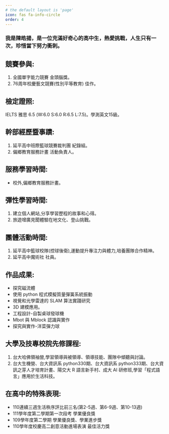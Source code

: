```yaml
---
# the default layout is 'page'
icon: fas fa-info-circle
order: 4
---
```


### 我是陳皓揚，是一位充滿好奇心的高中生，熱愛挑戰，人生只有一次，珍惜當下努力衝刺。

## 競賽參與:
1. 全國單字能力競賽 金頭腦獎。
2. 76周年校慶藝文競賽(性別平等教育) 佳作。

## 檢定證照:
IELTS 雅思 6.5 (W:6.0 S:6.0 R:6.5 L:7.5)。學測英文15級。

## 幹部經歷暨事蹟:
1. 延平高中班際籃球競賽裁判團 紀錄組。
2. 偏鄉教育服務計畫 活動負責人。

## 服務學習時間:
- 校外,偏鄉教育服務計畫。

## 彈性學習時間:
1. 建立個人網站,分享學習歷程的故事和心得。
2. 旅遊增廣見聞體驗在地文化、登山挑戰。

## 團體活動時間:
1. 延平高中籃球校隊(控球後衛),運動提升專注力與體力,培養團隊合作精神。
2. 延平高中魔術社 社員。

## 作品成果:
- 探究磁流體
- 使用 python 程式模擬質量彈簧系統振動
- 視覺和光學雷達的 SLAM 算法實踐研究
- 3D 建模應用。
- 工程設計-自製桌球發球機
- Mbot 與 Mblock 認識與實作
- 探究與實作-洋菜彈力球

## 大學及技專校院先修課程:
1. 台大哈佛領袖營,學習領導與被領導、領導技能、團隊中傾聽與討論。
2. 台大生機營、台大資訊系 python330期、台大資訊系 python333期、台大資訊之芽人才培育計畫、陽交大 R 語言新手村、成大 AI 研修班,學習「程式語言」應用於生活科技。

## 在高中的特殊表現:
- 110連續三週生活秩序評比前三名(第2-5週、第6-9週、第10-13週)
- 111學年度第二學期第一次段考 學業優良獎
- 109學年度第二學期 學業優良獎、學業進步獎
- 110學年度校慶高二創意活動進場表演 最佳活力獎

